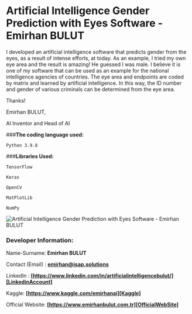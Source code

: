 # **Artificial Intelligence Gender Prediction with Eyes Software - Emirhan BULUT**

I developed an artificial intelligence software that predicts gender from the eyes, as a result of intense efforts, at today. As an example, I tried my own eye area and the result is amazing! He guessed I was male. I believe it is one of my software that can be used as an example for the national intelligence agencies of countries. The eye area and endpoints are coded by matrix and learned by artificial intelligence. In this way, the ID number and gender of various criminals can be determined from the eye area.

Thanks!

Emirhan BULUT,

AI Inventor and Head of AI

###**The coding language used:**

`Python 3.9.8`

###**Libraries Used:**

`TensorFlow`

`Keras`

`OpenCV`

`MatPlotLib`

`NumPy`

<img class="fit-picture"
     src="https://raw.githubusercontent.com/emirhanai/Artificial-Intelligence-Gender-Prediction-with-Eyes-Software-Emirhan-BULUT/main/Artificial%20Intelligence%20Gender%20Prediction%20with%20Use%20Eyes%20Software!%20%5B_94%20Accuracy%5D.png"
     alt="Artificial Intelligence Gender Prediction with Eyes Software - Emirhan BULUT">
     
### **Developer Information:**

Name-Surname: **Emirhan BULUT**

Contact (Email) : **emirhan@isap.solutions**

LinkedIn : **[https://www.linkedin.com/in/artificialintelligencebulut/][LinkedinAccount]**

[LinkedinAccount]: https://www.linkedin.com/in/artificialintelligencebulut/

Kaggle: **[https://www.kaggle.com/emirhanai][Kaggle]**

Official Website: **[https://www.emirhanbulut.com.tr][OfficialWebSite]**

[Kaggle]: https://www.kaggle.com/emirhanai

[OfficialWebSite]: https://www.emirhanbulut.com.tr
